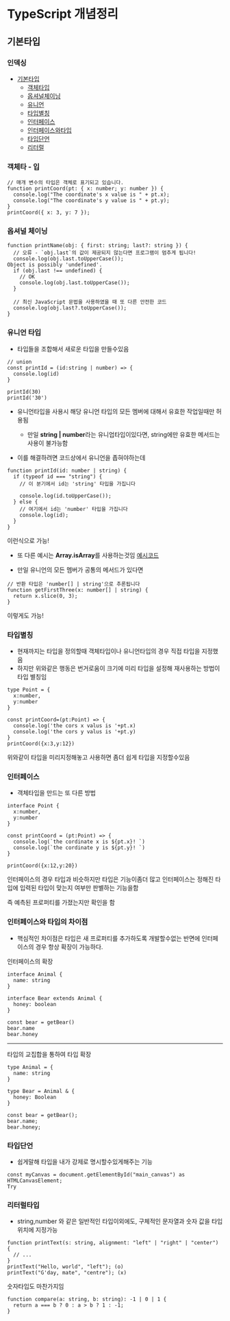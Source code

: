 # TypeScript 개념정리

## 기본타입

### 인덱싱

- [기본타입](#기본타입)
  - [객체타입](#객체타입)
  - [옵셔널체이닝](#옵셔널-체이닝)
  - [유니언](#유니언-타입)
  - [타입별칭](#타입별칭)
  - [인터페이스](#인터페이스)
  - [인터페이스와타입](#인터페이스와-타입의-차이점)
  - [타입단언](#타입단언)
  - [리터럴](#리터럴타입)

### 객체타 - 입

```
// 매개 변수의 타입은 객체로 표기되고 있습니다.
function printCoord(pt: { x: number; y: number }) {
  console.log("The coordinate's x value is " + pt.x);
  console.log("The coordinate's y value is " + pt.y);
}
printCoord({ x: 3, y: 7 });
```

### 옵셔널 체이닝

```
function printName(obj: { first: string; last?: string }) {
  // 오류 - `obj.last`의 값이 제공되지 않는다면 프로그램이 멈추게 됩니다!
  console.log(obj.last.toUpperCase());
Object is possibly 'undefined'.
  if (obj.last !== undefined) {
    // OK
    console.log(obj.last.toUpperCase());
  }

  // 최신 JavaScript 문법을 사용하였을 때 또 다른 안전한 코드
  console.log(obj.last?.toUpperCase());
}
```

### 유니언 타입

- 타입들을 조합해서 새로운 타입을 만들수있음

```
// union
const printId = (id:string | number) => {
  console.log(id)
}

printId(30)
printId('30')
```

- 유니언타입을 사용시 해당 유니언 타입의 모든 멤버에 대해서 유효한 작업일때만 허용됨

  - 만일 **string | number**라는 유니업타입이있다면, string에만 유효한 메서드는 사용이 불가능함

- 이를 해결하려면 코드상에서 유니언을 좁혀야하는데

```
function printId(id: number | string) {
  if (typeof id === "string") {
    // 이 분기에서 id는 'string' 타입을 가집니다

    console.log(id.toUpperCase());
  } else {
    // 여기에서 id는 'number' 타입을 가집니다
    console.log(id);
  }
}
```

이런식으로 가능!

- 또 다른 예시는 **Array.isArray**를 사용하는것임
  [예시코드](https://www.typescriptlang.org/play?#code/GYVwdgxgLglg9mABAdwKYBsJwLaoAqpwAO6qAFAB4BciAzlAE4xgDmA2gLqIA+djzLAJSIA3gFgAUIkQxgiMgEEGDAIYBPAHQxaS1WsqDh4qdMQB6M4kA3o4AY6wAujgHEHEAcgrPAKU0v6TVp2eJAAYXAUPGgwAmmwBOmyVNELDBaOFINdDgWMgAiAAkMZIAaRDTEAGpECg0AKzhmdMQVMAATfMMAbijEAF9EDFpUUVbpC2t7J1cPL35Wf2CwyJNpWPjE5NS0gHUMLFxEZLAexhUANwxUBnyiksEWkzbJa4k0TBx8QhJyNmcARmcc5wAmL+cAMzODiCST3DZPYikMjOdAqOHOQRAA)

- 만일 유니언의 모든 멤버가 공통의 메서드가 있다면

```
// 반환 타입은 'number[] | string'으로 추론됩니다
function getFirstThree(x: number[] | string) {
  return x.slice(0, 3);
}
```

이렇게도 가능!

### 타입별칭

- 현재까지는 타입을 정의할때 객체타입이나 유니언타입의 경우 직접 타입을 지정했음
- 하지만 위와같은 행동은 번거로움이 크기에 미리 타입을 설정해 재사용하는 방법이 타입 별칭임

```
type Point = {
  x:number,
  y:number
}

const printCoord=(pt:Point) => {
  console.log('the cors x valus is '+pt.x)
  console.log('the cors y valus is '+pt.y)
}
printCoord({x:3,y:12})
```

위와같이 타입을 미리지정해놓고 사용하면 좀더 쉽게 타입을 지정할수있음

### 인터페이스

- 객체타입을 만드는 또 다른 방법

```
interface Point {
  x:number,
  y:number
}

const printCoord = (pt:Point) => {
  console.log(`the cordinate x is ${pt.x}! `)
  console.log(`the cordinate y is ${pt.y}! `)
}

printCoord({x:12,y:20})
```

인터페이스의 경우 타입과 비슷하지만 타입은 기능이좀더 많고 인터페이스는 정해진 타입에 입력된 타입이 맞는지 여부만 판별하는 기능을함

즉 예측된 프로퍼티를 가졌는지만 확인을 함

### 인터페이스와 타입의 차이점

- 핵심적인 차이점은 타입은 새 프로퍼티를 추가하도록 개발할수없는 반면에 인터페이스의 경우 항상 확장이 가능하다.

인터페이스의 확장

```
interface Animal {
  name: string
}

interface Bear extends Animal {
  honey: boolean
}

const bear = getBear()
bear.name
bear.honey
```

---

타입의 교집합을 통하여 타입 확장

```
type Animal = {
  name: string
}

type Bear = Animal & {
  honey: Boolean
}

const bear = getBear();
bear.name;
bear.honey;

```

### 타입단언

- 쉽게말해 타입을 내가 강제로 명시할수있게해주는 기능

```
const myCanvas = document.getElementById("main_canvas") as HTMLCanvasElement;
Try

```

### 리터럴타입

- string,number 와 같은 일반적인 타입이외에도, 구체적인 문자열과 숫자 값을 타입위치에 지정가능

```
function printText(s: string, alignment: "left" | "right" | "center") {
  // ...
}
printText("Hello, world", "left"); (o)
printText("G'day, mate", "centre"); (x)

```

숫자타입도 마찬가지임

```
function compare(a: string, b: string): -1 | 0 | 1 {
  return a === b ? 0 : a > b ? 1 : -1;
}
```
